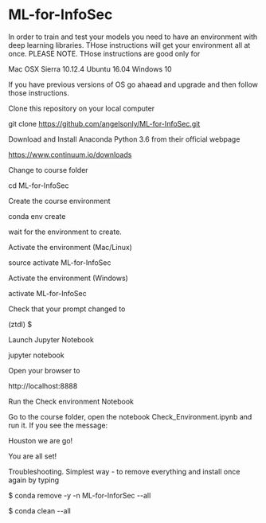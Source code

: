 # ML-for-InfoSec

In order to train and test your models you need to have an environment with deep learning libraries. THose instructions will get your environment all at once. 
PLEASE NOTE. THose instructions are good only for 

Mac OSX Sierra 10.12.4
Ubuntu 16.04
Windows 10

If you have previous versions of OS go ahaead and upgrade and then follow those instructions.


Clone this repository on your local computer

git clone https://github.com/angelsonly/ML-for-InfoSec.git

Download and Install Anaconda Python 3.6 from their official webpage

https://www.continuum.io/downloads

Change to course folder

cd ML-for-InfoSec

Create the course environment

conda env create

wait for the environment to create.

Activate the environment (Mac/Linux)

source activate ML-for-InfoSec

Activate the environment (Windows)

activate ML-for-InfoSec

Check that your prompt changed to

(ztdl) $

Launch Jupyter Notebook 

jupyter notebook

Open your browser to

http://localhost:8888


Run the Check environment Notebook

Go to the course folder, open the notebook Check_Environment.ipynb and run it. If you see the message:

Houston we are go!


You are all set!





Troubleshooting. Simplest way - to remove everything and install once again by typing




$ conda remove -y -n ML-for-InforSec --all

$ conda clean --all



